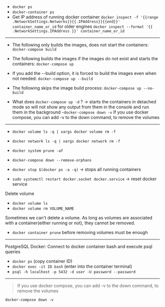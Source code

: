- `docker ps`
- `docker-container ps`
- Get IP address of running docker container
`docker inspect -f '{{range .NetworkSettings.Networks}}{{.IPAddress}}{{end}}' container_name_or_id`
for older engines `docker inspect --format '{{ .NetworkSettings.IPAddress }}' container_name_or_id`

---

- The following only builds the images, does not start the containers: `docker-compose build`
- The following builds the images if the images do not exist and starts the containers: `docker-compose up`
- If you add the --build option, it is forced to build the images even when not needed: `docker-compose up --build`
- The following skips the image build process: `docker-compose up --no-build`


- What does `docker-compose up -d` ? -> starts the containers in detached mode so will not show any output from them in the console and run them in the background
-`docker-compose down -v` If you use docker compose, you can add -v to the down command, to remove the volumes

---

- `docker volume ls -q | xargs docker volume rm -f`
- `docker network ls -q | xargs docker network rm -f`
- `docker system prune -af`
- `docker-compose down --remove-orphans`

- `docker stop $(docker ps -a -q)` -> stops all running containers
- `sudo systemctl restart docker.socket docker.service` -> reset docker service

Delete volume

- `docker volume ls`
- `docker volume rm VOLUME_NAME`

Sometimes we can't delete a volume. As long as volumes are associated with a container(either running or not), they cannot be removed.

- `docker container prune` before removing volumes must be enough

---

PostgreSQL Docker: Connect to docker container bash and execute psql queries

- `docker ps` (copy container ID)
- `docker exec -it ID bash` (enter into the container terminal)
- `psql -h localhost -p 5432 -d user -U password --password`

---

> If you use docker compose, you can add -v to the down command, to remove the volumes

`docker-compose down -v`
